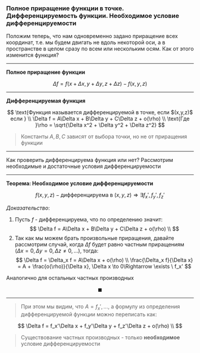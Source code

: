 ### Полное приращение функции в точке. Дифференцируемость функции. Необходимое условие дифференцируемости

Положим теперь, что нам одновременно задано приращение всех координат, т.е. мы будем двигать не вдоль некоторой оси, а в пространстве в целом сразу по всем или нескольким осям. Как от этого изменится функция?

---

**Полное приращение функции**

$$
    \Delta f = f(x + \Delta x, y + \Delta y,z + \Delta z)  - f(x,y,z)
$$

---

**Дифференцируемая функция**

$$
    \text{Функция называется дифференцируемой в точке, если $(x,y,z)$ если } \\
    \Delta f = A\Delta x + B\Delta y + C\Delta z + o(\rho) \\
    \text{Где }\rho = \sqrt{\Delta x^2 + \Delta y^2 + \Delta z^2}
$$

> Константы $A,B,C$ зависят от выбора точки, но не от приращения функции

---

Как проверить дифференцируема функция или нет? Рассмотрим необходимые и достаточные условия дифференцируемости

---

**Теорема: Необходимое условие дифференцируемости** 

$$
    f(x,y,z) - \text{дифференцируема в } (x,y,z) \Rightarrow \exists f_x', f_y', f_z'
$$

*Доказательство*:
1. Пусть $f$ - дифференцируема, что по определению значит:
   $$
    \Delta f = A\Delta x + B\Delta y + C\Delta z + o(\rho) \\
   $$
2. Так как мы можем брать произвольные приращения, давайте рассмотрим случай, когда $\Delta f$ будет равно частным приращениям ($\Delta x = 0, \Delta y = 0, \Delta z \neq 0, ...$), тогда:
   $$
    \Delta f = \Delta_x f  = A\Delta x + o(\rho) \\
    \frac{\Delta_x f}{\Delta x} = A + \frac{o(\rho)}{\Delta x}, \Delta x \to 0\Rightarrow \exists \ f_x' 
   $$

Аналогично для остальных частных производных

$$
    \blacksquare
$$

---

> При этом мы видим, что $A = f_x', ...$, а формулу из определения дифференцируемой функции можно переписать как:

$$
    \Delta f = f_x'\Delta x + f_y'\Delta y + f_z'\Delta z + o(\rho) \\
$$

> Существование частных производных - только **необходимое** условие дифференцируемости